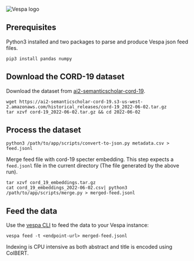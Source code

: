<!-- Copyright Yahoo. Licensed under the terms of the Apache 2.0 license. See LICENSE in the project root. -->

![Vespa logo](https://vespa.ai/assets/vespa-logo-color.png)

## Prerequisites
Python3 installed and two packages to parse and produce Vespa json feed
files. 

```
pip3 install pandas numpy 
```

## Download the CORD-19 dataset 
Download the dataset from [ai2-semanticscholar-cord-19](https://ai2-semanticscholar-cord-19.s3-us-west-2.amazonaws.com/historical_releases.html).

```
wget https://ai2-semanticscholar-cord-19.s3-us-west-2.amazonaws.com/historical_releases/cord-19_2022-06-02.tar.gz
tar xzvf cord-19_2022-06-02.tar.gz && cd 2022-06-02
```

## Process the dataset
```
python3 /path/to/app/scripts/convert-to-json.py metadata.csv > feed.jsonl
```
Merge feed file with cord-19 specter embedding. This step expects a `feed.jsonl` file in
the current directory (The file generated by the above run).

```
tar xzvf cord_19_embeddings.tar.gz
cat cord_19_embeddings_2022-06-02.csv| python3 /path/to/app/scripts/merge.py > merged-feed.jsonl
```

## Feed the data
Use the [vespa CLI](https://docs.vespa.ai/en/vespa-cli.html#documents) to feed the data to your Vespa instance:
```
vespa feed -t <endpoint-url> merged-feed.jsonl
```
Indexing is CPU intensive as both abstract and title is encoded using ColBERT. 
